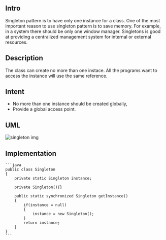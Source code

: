 <h2>Intro</h2>
<p>
Singleton pattern is to have only one instance for a class. One of the most important reason to use singleton pattern is to save memory. For example, in a system there should be only one window manager. Singletons is good at providing a centralized management system for internal or external resources. 
<p>

	
<h2>Description</h2>

<p>The class can create no more than one instace. All the programs want to access the instance will use the same reference.</p>


<h2>Intent</h2>
<ul>
	<li>No more than one instance should be created globally,</li>
	<li>Provide a global access point. 
</ul>


<h2>UML</h2>
 <img src="https://github.com/alvindaiyan/learnDesignPattern/blob/master/singleton%20pattern/singleton%20diagram.png" alt="singleton img" />


<h2>Implementation</h2>


	```java
	public class Singleton
	{
		private static Singleton instance;

		private Singleton(){}

		public static synchronized Singleton getInstance()
		{
			if(instance = null)
			{
				instance = new Singleton();
			}
			return instance;
		}	
	}
	```
